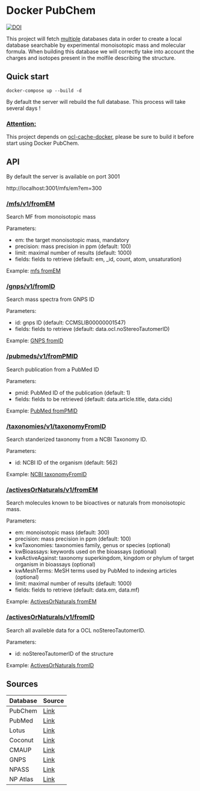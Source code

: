 # Docker PubChem

[![DOI](https://www.zenodo.org/badge/134719303.svg)](https://www.zenodo.org/badge/latestdoi/134719303)

This project will fetch [multiple](#Sources) databases data in order to create a local database searchable by experimental monoisotopic mass and molecular formula. When building this database we will correctly take into account the charges and isotopes present in the molfile describing the structure.

## Quick start

```
docker-compose up --build -d
```

By default the server will rebuild the full database. This process will take several days !

### <ins>Attention:</ins>

This project depends on [ocl-cache-docker](https://github.com/cheminfo/ocl-cache-docker), please be sure to build it before start using Docker PubChem.

## API

By default the server is available on port 3001

http://localhost:3001/mfs/em?em=300

### <ins>/mfs/v1/fromEM</ins>

Search MF from monoisotopic mass

Parameters:

- em: the target monoisotopic mass, mandatory
- precision: mass precision in ppm (default: 100)
- limit: maximal number of results (default: 1000)
- fields: fields to retrieve (default: em, \_id, count, atom, unsaturation)

Example: [mfs fromEM](`http://localhost:3001/mfs/v1/fromEM?em=300&precision=100&limit=10&fields=_id`)

### <ins>/gnps/v1/fromID</ins>

Search mass spectra from GNPS ID

Parameters:

- id: gnps ID (default: CCMSLIB00000001547)
- fields: fields to retrieve (default: data.ocl.noStereoTautomerID)

Example: [GNPS fromID](`http://localhost:3001/gnps/v1/fromID?id=CCMSLIB00000001547&fields=data.ocl.noStereoTautomerID`)

### <ins>/pubmeds/v1/fromPMID</ins>

Search publication from a PubMed ID

Parameters:

- pmid: PubMed ID of the publication (default: 1)
- fields: fields to be retrieved (default: data.article.title, data.cids)

Example: [PubMed fromPMID](`http://localhost:3001/pubmeds/v1/fromPMID?pmid=1&fields=data.article.title%2Cdata.cids`)

### <ins>/taxonomies/v1/taxonomyFromID</ins>

Search standerized taxonomy from a NCBI Taxonomy ID.

Parameters:

- id: NCBI ID of the organism (default: 562)

Example: [NCBI taxonomyFromID](`http://localhost:3001/taxonomies/v1/taxonomyFromID?id=562`)

### <ins>/activesOrNaturals/v1/fromEM</ins>

Search molecules known to be bioactives or naturals from monoisotopic mass.

Parameters:

- em: monoisotopic mass (default: 300)
- precision: mass precision in ppm (default: 100)
- kwTaxonomies: taxonomies family, genus or species (optional)
- kwBioassays: keywords used on the bioassays (optional)
- kwActiveAgainst: taxonomy superkingdom, kingdom or phylum of target organism in bioassays (optional)
- kwMeshTerms: MeSH terms used by PubMed to indexing articles (optional)
- limit: maximal number of results (default: 1000)
- fields: fields to retrieve (default: data.em, data.mf)

Example: [ActivesOrNaturals fromEM](`http://localhost:3001/activesOrNaturals/v1/fromEM?em=334.17&precision=1000&kwActiveAgainst=viruses&limit=10&fields=data.em%2C%20data.mf`)

### <ins>/activesOrNaturals/v1/fromID</ins>

Search all availeble data for a OCL noStereoTautomerID.

Parameters:

- id: noStereoTautomerID of the structure

Example: [ActivesOrNaturals fromID](`http://localhost:3001/activesOrNaturals/v1/fromID?id=fasAP@@JlDnRJJJIRZIUHqPcINjjjjjjZj%60@uTcFLLpKEl%5EqGF%5CEpOGzPpMGGpq%7CL`)

## Sources

<!-- TABLE_GENERATE_START -->

| Database | Source                                                          |
| -------- | --------------------------------------------------------------- |
| PubChem  | [Link](https://pubchem.ncbi.nlm.nih.gov/)                       |
| PubMed   | [Link](https://pubmed.ncbi.nlm.nih.gov/)                        |
| Lotus    | [Link](https://lotus.naturalproducts.net/)                      |
| Coconut  | [Link](https://coconut.naturalproducts.net/)                    |
| CMAUP    | [Link](https://bidd.group/CMAUP/)                               |
| GNPS     | [Link](https://gnps.ucsd.edu/ProteoSAFe/static/gnps-splash.jsp) |
| NPASS    | [Link](https://bidd.group/NPASS/)                               |
| NP Atlas | [Link](https://www.npatlas.org/)                                |

<!-- TABLE_GENERATE_END -->
